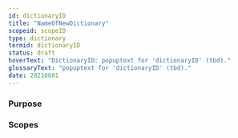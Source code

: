 ```yaml
---
id: dictionaryID
title: "NameOfNewDictionary"
scopeid: scopeID
type: dictionary
termid: dictionaryID
status: draft
hoverText: "DictionaryID: popuptext for 'dictionaryID' (tbd)."
glossaryText: "popuptext for 'dictionaryID' (tbd)."
date: 20210601
---
```

<!--A dictionary is an alphabetically sorted list of terms with associated meanings that originate from multiple scopes.
This template lets you define the specifications according to which a specific dictionary is generated.
-->

### Purpose
<!--State the purpose(s) that this dictionary aims to fulfill, in such a way that readers can easily determine whether or not it is useful for them to use it. This text appears as the introduction of the (generated) dictionary.-->

### Scopes
<!--This section specifies the various scopes from which terms are included in the dictionary-->
